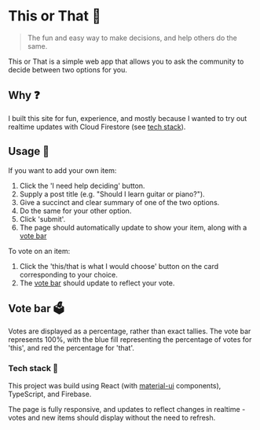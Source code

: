 # This or That 🤔

> The fun and easy way to make decisions, and help others do the same.

This or That is a simple web app that allows you to ask the community to decide between two options for you.

## Why ❓

I built this site for fun, experience, and mostly because I wanted to try out realtime updates with Cloud Firestore (see [tech stack](#tech-stack)).

## Usage 🧪

If you want to add your own item:

1. Click the 'I need help deciding' button.
2. Supply a post title (e.g. "Should I learn guitar or piano?").
3. Give a succinct and clear summary of one of the two options.
4. Do the same for your other option.
5. Click 'submit'.
6. The page should automatically update to show your item, along with a [vote bar](#vote-bar)

To vote on an item:

1. Click the 'this/that is what I would choose' button on the card corresponding to your choice.
2. The [vote bar](#vote-bar) should update to reflect your vote.

## Vote bar 🗳️

Votes are displayed as a percentage, rather than exact tallies. The vote bar represents 100%, with the blue fill representing the percentage of votes for 'this', and red the percentage for 'that'.

### Tech stack 🥞

This project was build using React (with [material-ui](#https://material-ui.com/) components), TypeScript, and Firebase.

The page is fully responsive, and updates to reflect changes in realtime - votes and new items should display without the need to refresh.

